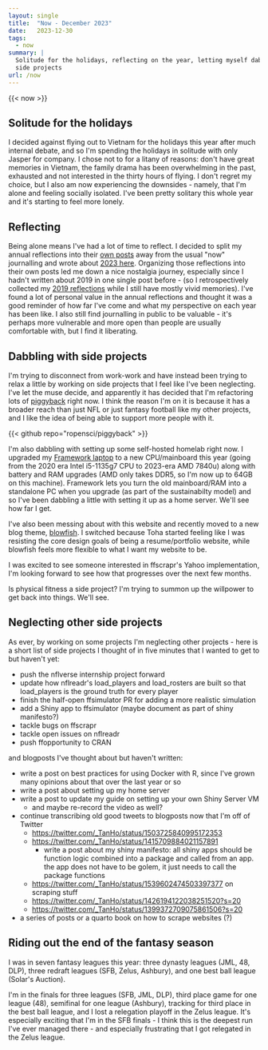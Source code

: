```yaml
---
layout: single
title:  "Now - December 2023"
date:   2023-12-30
tags: 
  - now
summary: | 
  Solitude for the holidays, reflecting on the year, letting myself dabble on
  side projects
url: /now
---
```


{{< now >}}

## Solitude for the holidays
I decided against flying out to Vietnam for the holidays this year after much 
internal debate, and so I'm spending the holidays in solitude with only Jasper
for company. I chose not to for a litany of reasons: don't have great memories 
in Vietnam, the family drama has been overwhelming in the past, exhausted and
not interested in the thirty hours of flying. I don't regret my choice, but I
also am now experiencing the downsides - namely, that I'm alone and feeling
socially isolated. I've been pretty solitary this whole year and it's starting
to feel more lonely.

## Reflecting

Being alone means I've had a lot of time to reflect. I decided to split my 
annual reflections into their [own posts](/tags/reflections) away from the usual 
"now" journalling and wrote about [2023 here](/posts/reflections/2023). 
Organizing those reflections into their own posts led me down a nice nostalgia
journey, especially since I hadn't written about 2019 in one single post before -
(so I retrospectively collected my [2019 reflections](/posts/reflections/2019) 
while I still have mostly vivid memories). I've found a lot of personal value 
in the annual reflections and thought it was a good reminder of how far I've 
come and what my perspective on each year has been like. I also still find 
journalling in public to be valuable - it's perhaps more vulnerable and more 
open than people are usually comfortable with, but I find it liberating.

## Dabbling with side projects

I'm trying to disconnect from work-work and have instead been trying to relax
a little by working on side projects that I feel like I've been neglecting. I've
let the muse decide, and apparently it has decided that I'm refactoring lots of
[piggyback](https://github.com/ropensci/piggyback) right now. I think the reason
I'm on it is because it has a broader reach than just NFL or just fantasy football
like my other projects, and I like the idea of being able to support more people
with it.

{{< github repo="ropensci/piggyback" >}}

I'm also dabbling with setting up some self-hosted homelab right now. I upgraded
my [Framework laptop](https://frame.work) to a new CPU/mainboard this year 
(going from the 2020 era Intel i5-1135g7 CPU to 2023-era AMD 7840u) along with
battery and RAM upgrades (AMD only takes DDR5, so I'm now up to 64GB on this 
machine). Framework lets you turn the old mainboard/RAM into a standalone PC when
you upgrade (as part of the sustainabilty model) and so I've been dabbling a 
little with setting it up as a home server. We'll see how far I get.

I've also been messing about with this website and recently moved to a new blog
theme, [blowfish](https://blowfish.page). I switched because Toha started feeling
like I was resisting the core design goals of being a resume/portfolio website,
while blowfish feels more flexible to what I want my website to be.

I was excited to see someone interested in ffscrapr's Yahoo implementation, I'm 
looking forward to see how that progresses over the next few months.

Is physical fitness a side project? I'm trying to summon up the willpower to
get back into things. We'll see.

## Neglecting other side projects

As ever, by working on some projects I'm neglecting other projects - here is a 
short list of side projects I thought of in five minutes that I wanted to get 
to but haven't yet:
- push the nflverse internship project forward
- update how nflreadr's load_players and load_rosters are built so that 
  load_players is the ground truth for every player
- finish the half-open ffsimulator PR for adding a more realistic simulation
- add a Shiny app to ffsimulator (maybe document as part of shiny manifesto?)
- tackle bugs on ffscrapr
- tackle open issues on nflreadr
- push ffopportunity to CRAN

and blogposts I've thought about but haven't written:
- write a post on best practices for using Docker with R, since I've grown
  many opinions about that over the last year or so
- write a post about setting up my home server
- write a post to update my guide on setting up your own Shiny Server VM
  - and maybe re-record the video as well?
- continue transcribing old good tweets to blogposts now that I'm off of Twitter
  - https://twitter.com/_TanHo/status/1503725840995172353
  - https://twitter.com/_TanHo/status/1415709884021157891
    - write a post about my shiny manifesto: all shiny apps should be function logic
    combined into a package and called from an app. the app does not have to be 
    golem, it just needs to call the package functions
  - https://twitter.com/_TanHo/status/1539602474503397377 on scraping stuff
  - https://twitter.com/_TanHo/status/1426194122038251520?s=20
  - https://twitter.com/_TanHo/status/1399372709075861506?s=20
- a series of posts or a quarto book on how to scrape websites (?)

## Riding out the end of the fantasy season

I was in seven fantasy leagues this year: three dynasty leagues (JML, 48, DLP), 
three redraft leagues (SFB, Zelus, Ashbury), and one best ball league (Solar's 
Auction). 

I'm in the finals for three leagues (SFB, JML, DLP), third place game for one 
league (48), semifinal for one league (Ashbury), tracking for third place in the
best ball league, and I lost a relegation playoff in the Zelus league. It's 
especially exciting that I'm in the SFB finals - I think this is the deepest run
I've ever managed there - and especially frustrating that I got relegated in the
Zelus league. 
